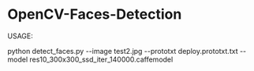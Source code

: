 # OpenCV-Faces-Detection
USAGE:

python detect_faces.py --image test2.jpg --prototxt deploy.prototxt.txt --model res10_300x300_ssd_iter_140000.caffemodel
